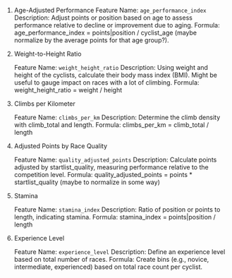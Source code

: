 1. Age-Adjusted Performance
    Feature Name: `age_performance_index`
    Description: Adjust points or position based on age to assess performance relative to decline or improvement due to aging.
    Formula: age_performance_index = points|position / cyclist_age (maybe normalize by the average points for that age group?).

2. Weight-to-Height Ratio

    Feature Name: `weight_height_ratio`
    Description: Using weight and height of the cyclists, calculate their body mass index (BMI). Might be useful to gauge impact on races with a lot of climbing.
    Formula: weight_height_ratio = weight / height

3. Climbs per Kilometer

    Feature Name: `climbs_per_km`
    Description: Determine the climb density with climb_total and length.
    Formula: climbs_per_km = climb_total / length

4. Adjusted Points by Race Quality

    Feature Name: `quality_adjusted_points`
    Description: Calculate points adjusted by startlist_quality, measuring performance relative to the competition level.
    Formula: quality_adjusted_points = points * startlist_quality (maybe to normalize in some way)

5. Stamina

    Feature Name: `stamina_index`
    Description: Ratio of position or points to length, indicating stamina.
    Formula: stamina_index = points|position / length

6. Experience Level

    Feature Name: `experience_level`
    Description: Define an experience level based on total number of races.
    Formula: Create bins (e.g., novice, intermediate, experienced) based on total race count per cyclist.